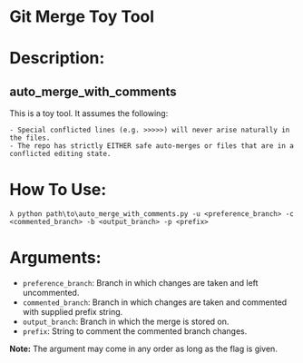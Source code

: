 # Git Merge Toy Tool

# Description:

## auto_merge_with_comments

This is a toy tool. It assumes the following:

```
- Special conflicted lines (e.g. >>>>>) will never arise naturally in the files.
- The repo has strictly EITHER safe auto-merges or files that are in a conflicted editing state.
```

# How To Use:

`λ python path\to\auto_merge_with_comments.py -u <preference_branch> -c <commented_branch> -b <output_branch> -p <prefix>`

# Arguments:

- `preference_branch`: Branch in which changes are taken and left uncommented.
- `commented_branch`: Branch in which changes are taken and commented with supplied prefix string.
- `output_branch`: Branch in which the merge is stored on.
- `prefix`: String to comment the commented branch changes.

**Note:** The argument may come in any order as long as the flag is given.
